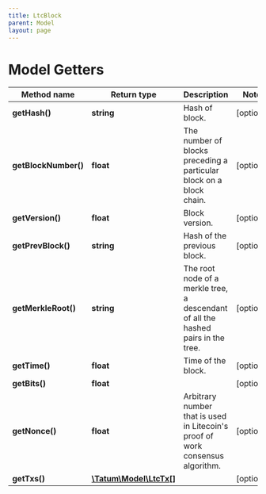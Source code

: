 ```yaml
---
title: LtcBlock
parent: Model
layout: page
---
```


# Model Getters

Method name | Return type | Description | Notes
------------ | ------------- | ------------- | -------------
**getHash()** | **string** | Hash of block. | [optional]
**getBlockNumber()** | **float** | The number of blocks preceding a particular block on a block chain. | [optional]
**getVersion()** | **float** | Block version. | [optional]
**getPrevBlock()** | **string** | Hash of the previous block. | [optional]
**getMerkleRoot()** | **string** | The root node of a merkle tree, a descendant of all the hashed pairs in the tree. | [optional]
**getTime()** | **float** | Time of the block. | [optional]
**getBits()** | **float** |  | [optional]
**getNonce()** | **float** | Arbitrary number that is used in Litecoin's proof of work consensus algorithm. | [optional]
**getTxs()** | [**\Tatum\Model\LtcTx[]**](../LtcTx) |  | [optional]

